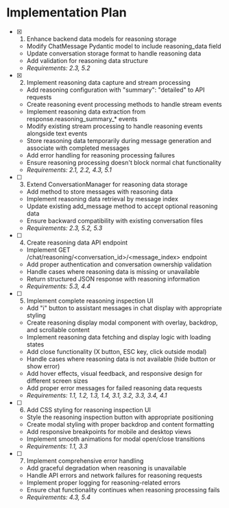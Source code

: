 # Implementation Plan

- [x] 1. Enhance backend data models for reasoning storage






  - Modify ChatMessage Pydantic model to include reasoning_data field
  - Update conversation storage format to handle reasoning data
  - Add validation for reasoning data structure
  - _Requirements: 2.3, 5.2_

- [x] 2. Implement reasoning data capture and stream processing






  - Add reasoning configuration with "summary": "detailed" to API requests
  - Create reasoning event processing methods to handle stream events
  - Implement reasoning data extraction from response.reasoning_summary_* events
  - Modify existing stream processing to handle reasoning events alongside text events
  - Store reasoning data temporarily during message generation and associate with completed messages
  - Add error handling for reasoning processing failures
  - Ensure reasoning processing doesn't block normal chat functionality
  - _Requirements: 2.1, 2.2, 4.3, 5.1_

- [ ] 3. Extend ConversationManager for reasoning data storage
  - Add method to store messages with reasoning data
  - Implement reasoning data retrieval by message index
  - Update existing add_message method to accept optional reasoning data
  - Ensure backward compatibility with existing conversation files
  - _Requirements: 2.3, 5.2, 5.3_

- [ ] 4. Create reasoning data API endpoint
  - Implement GET /chat/reasoning/<conversation_id>/<message_index> endpoint
  - Add proper authentication and conversation ownership validation
  - Handle cases where reasoning data is missing or unavailable
  - Return structured JSON response with reasoning information
  - _Requirements: 5.3, 4.4_

- [ ] 5. Implement complete reasoning inspection UI
  - Add "i" button to assistant messages in chat display with appropriate styling
  - Create reasoning display modal component with overlay, backdrop, and scrollable content
  - Implement reasoning data fetching and display logic with loading states
  - Add close functionality (X button, ESC key, click outside modal)
  - Handle cases where reasoning data is not available (hide button or show error)
  - Add hover effects, visual feedback, and responsive design for different screen sizes
  - Add proper error messages for failed reasoning data requests
  - _Requirements: 1.1, 1.2, 1.3, 1.4, 3.1, 3.2, 3.3, 3.4, 4.1_

- [ ] 6. Add CSS styling for reasoning inspection UI
  - Style the reasoning inspection button with appropriate positioning
  - Create modal styling with proper backdrop and content formatting
  - Add responsive breakpoints for mobile and desktop views
  - Implement smooth animations for modal open/close transitions
  - _Requirements: 1.1, 3.3_

- [ ] 7. Implement comprehensive error handling
  - Add graceful degradation when reasoning is unavailable
  - Handle API errors and network failures for reasoning requests
  - Implement proper logging for reasoning-related errors
  - Ensure chat functionality continues when reasoning processing fails
  - _Requirements: 4.3, 5.4_

